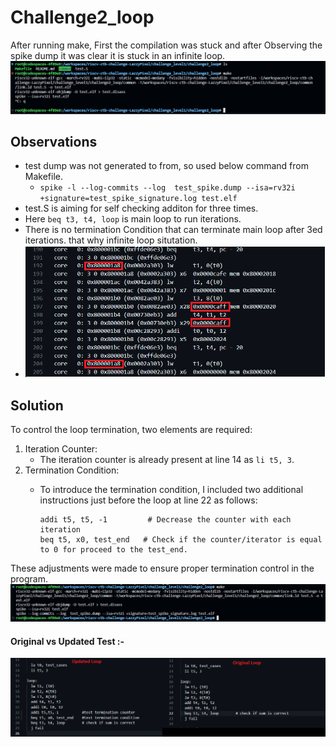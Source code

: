 # Challenge2_loop 

After running make, First the compilation was stuck and after Observing the spike dump it was clear it is stuck in an infinite loop.
![Alt text](./snapshots/image.png)
## Observations 
- test dump was not generated to from, so used below command from Makefile.
   - `spike -l --log-commits --log  test_spike.dump --isa=rv32i +signature=test_spike_signature.log test.elf`
- test.S is aiming for self checking additon for three times.
- Here `beq t3, t4, loop` is main loop to run iterations.
- There is no termination Condition that can terminate main loop after 3ed iterations. that why infinite loop situtation.
- ![Alt text](./snapshots/image-1.png)
  
## Solution
To control the loop termination, two elements are required:
1. Iteration Counter:
   - The iteration counter is already present at line 14 as `li t5, 3`.
2. Termination Condition:
   - To introduce the termination condition, I included two additional instructions just before the loop at line 22 as follows:
   
         addi t5, t5, -1         # Decrease the counter with each iteration
         beq t5, x0, test_end   # Check if the counter/iterator is equal to 0 for proceed to the test_end.
These adjustments were made to ensure proper termination control in the program.
![Alt text](./snapshots/image-3.png)

#### Original vs Updated Test :-
![Alt text](./snapshots/image-2.png)